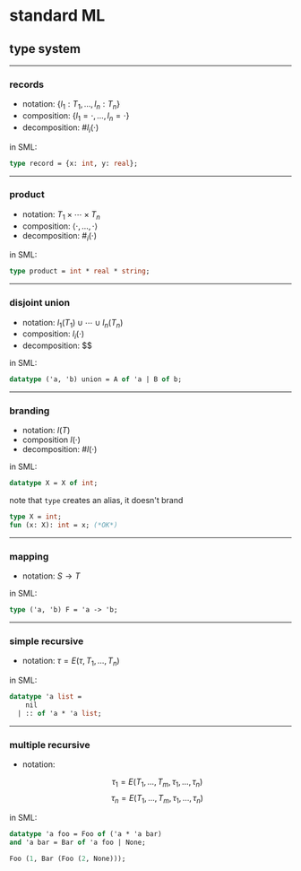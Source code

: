 # standard ML

## type system

---

### records

* notation: $\{ l_1: T_1,\ldots,l_n: T_n \}$
* composition: $\{ l_1=\cdot,\ldots,l_n=\cdot \}$
* decomposition: $\#l_i(\cdot)$

<!--vert-->

in SML:

```sml
type record = {x: int, y: real};
```
<!-- .element: data-thebe-executable-sml -->

---

### product

* notation: $T_1\times \cdots \times T_n$
* composition: $\langle\cdot,\ldots,\cdot\rangle$
* decomposition: $\#_i(\cdot)$

<!--vert-->

in SML:

```sml
type product = int * real * string;
```
<!-- .element: data-thebe-executable-sml -->

---

### disjoint union

* notation: $l_1(T_1)\cup\cdots\cup l_n(T_n)$
* composition: $l_i(\cdot)$
* decomposition: $$

<!--vert-->

in SML:

```sml
datatype ('a, 'b) union = A of 'a | B of b;
```
<!-- .element: data-thebe-executable-sml -->

---

### branding

* notation: $l(T)$
* composition $l(\cdot)$
* decomposition: $\#l(\cdot)$

<!--vert-->

in SML:

```sml
datatype X = X of int;
```
<!-- .element: data-thebe-executable-sml -->

<!--vert-->

note that `type` creates an alias, it doesn't brand

```sml
type X = int;
fun (x: X): int = x; (*OK*)
```
<!-- .element: data-thebe-executable-sml -->

---

### mapping

* notation: $S\rightarrow T$

<!--vert-->

in SML:

```sml
type ('a, 'b) F = 'a -> 'b;
```
<!-- .element: data-thebe-executable-sml -->

---

### simple recursive

* notation: $\tau = E(\tau,T_1,\ldots,T_n)$

<!--vert-->

in SML:

```sml
datatype 'a list =
    nil
  | :: of 'a * 'a list;
```
<!-- .element: data-thebe-executable-sml -->

---

### multiple recursive

* notation:

    $$\tau_1 = E(T_1,\ldots,T_m, \tau_1,\ldots,\tau_n)$$
    $$\tau_n = E(T_1,\ldots,T_m, \tau_1,\ldots,\tau_n)$$

<!--vert-->

in SML:

```sml
datatype 'a foo = Foo of ('a * 'a bar)
and 'a bar = Bar of 'a foo | None;

Foo (1, Bar (Foo (2, None)));
```
<!-- .element: data-thebe-executable-sml -->

